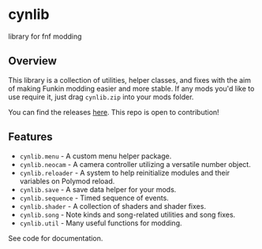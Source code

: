 # cynlib

library for fnf modding

## Overview

This library is a collection of utilities, helper classes, and fixes with the aim of making Funkin modding easier and more stable.
If any mods you'd like to use require it, just drag `cynlib.zip` into your mods folder.

You can find the releases [here](https://github.com/cyn0x8/cynlib/releases).
This repo is open to contribution!

## Features

- `cynlib.menu` - A custom menu helper package.
- `cynlib.neocam` - A camera controller utilizing a versatile number object.
- `cynlib.reloader` - A system to help reinitialize modules and their variables on Polymod reload.
- `cynlib.save` - A save data helper for your mods.
- `cynlib.sequence` - Timed sequence of events.
- `cynlib.shader` - A collection of shaders and shader fixes.
- `cynlib.song` - Note kinds and song-related utilities and song fixes.
- `cynlib.util` - Many useful functions for modding.

See code for documentation.
